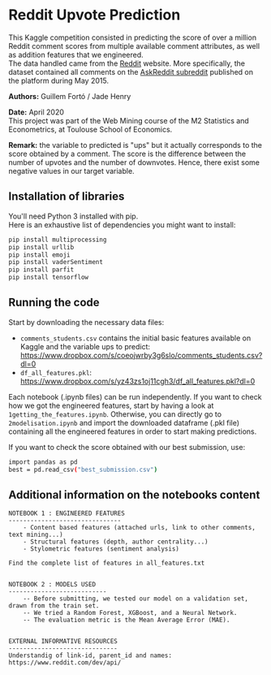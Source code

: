 # Reddit Upvote Prediction

This Kaggle competition consisted in predicting the score of over a million Reddit comment scores from multiple available comment attributes, as well as addition features that we engineered.<br>
The data handled came from the [Reddit](https://fr.wikipedia.org/wiki/Reddit) website. More specifically, the dataset contained all comments on the [AskReddit subreddit](https://www.reddit.com/r/AskReddit/) published on the platform during May 2015.

**Authors:** Guillem Fortó / Jade Henry

**Date:** April 2020<br>
This project was part of the Web Mining course of the M2 Statistics and Econometrics, at Toulouse School of Economics.

**Remark:** the variable to predicted is "ups" but it actually corresponds to the score
obtained by a comment. The score is the difference between the number of upvotes and
the number of downvotes. Hence, there exist some negative values in our target variable.

## Installation of libraries
You'll need Python 3 installed with pip.<br>
Here is an exhaustive list of dependencies you might want to install:
```bash
pip install multiprocessing
pip install urllib
pip install emoji
pip install vaderSentiment
pip install parfit
pip install tensorflow
```


## Running the code
Start by downloading the necessary data files:
- `comments_students.csv` contains the initial basic features available on Kaggle and the variable ups to predict: https://www.dropbox.com/s/coeojwrby3g6slo/comments_students.csv?dl=0
- `df_all_features.pkl`: https://www.dropbox.com/s/yz43zs1oj11cgh3/df_all_features.pkl?dl=0

Each notebook (.ipynb files) can be run independently. If you want to check how we got the engineered features, start by having a look at `1getting_the_features.ipynb`. Otherwise, you can directly go to `2modelisation.ipynb` and import the downloaded dataframe (.pkl file) containing all the engineered features in order to start making predictions.

If you want to check the score obtained with our best submission, use:
```bash
import pandas as pd
best = pd.read_csv("best_submission.csv")
```

## Additional information on the notebooks content
	NOTEBOOK 1 : ENGINEERED FEATURES
	-------------------------------
		- Content based features (attached urls, link to other comments, text mining...)
		- Structural features (depth, author centrality...)
		- Stylometric features (sentiment analysis)

	Find the complete list of features in all_features.txt


	NOTEBOOK 2 : MODELS USED
	---------------------------
		-- Before submitting, we tested our model on a validation set, drawn from the train set.
		-- We tried a Random Forest, XGBoost, and a Neural Network.
		-- The evaluation metric is the Mean Average Error (MAE).


	EXTERNAL INFORMATIVE RESOURCES
	------------------------------
	Understandig of link-id, parent_id and names: https://www.reddit.com/dev/api/
